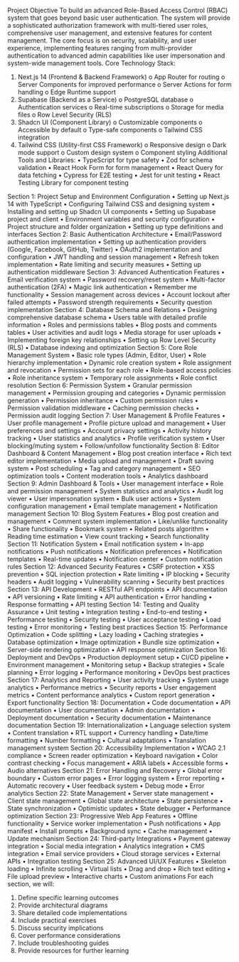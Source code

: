 Project Objective
To build an advanced Role-Based Access Control (RBAC) system that goes beyond basic user authentication. The system will provide a sophisticated authorization framework with multi-tiered user roles, comprehensive user management, and extensive features for content management. The core focus is on security, scalability, and user experience, implementing features ranging from multi-provider authentication to advanced admin capabilities like user impersonation and system-wide management tools.
Core Technology Stack:
1.	Next.js 14 (Frontend & Backend Framework)
o	App Router for routing
o	Server Components for improved performance
o	Server Actions for form handling
o	Edge Runtime support
2.	Supabase (Backend as a Service)
o	PostgreSQL database
o	Authentication services
o	Real-time subscriptions
o	Storage for media files
o	Row Level Security (RLS)
3.	Shadcn UI (Component Library)
o	Customizable components
o	Accessible by default
o	Type-safe components
o	Tailwind CSS integration
4.	Tailwind CSS (Utility-first CSS Framework)
o	Responsive design
o	Dark mode support
o	Custom design system
o	Component styling
Additional Tools and Libraries:
•	TypeScript for type safety
•	Zod for schema validation
•	React Hook Form for form management
•	React Query for data fetching
•	Cypress for E2E testing
•	Jest for unit testing
•	React Testing Library for component testing

Section 1: Project Setup and Environment Configuration
•	Setting up Next.js 14 with TypeScript
•	Configuring Tailwind CSS and designing system
•	Installing and setting up Shadcn UI components
•	Setting up Supabase project and client
•	Environment variables and security configuration
•	Project structure and folder organization
•	Setting up type definitions and interfaces
Section 2: Basic Authentication Architecture
•	Email/Password authentication implementation
•	Setting up authentication providers (Google, Facebook, GitHub, Twitter)
•	OAuth2 implementation and configuration
•	JWT handling and session management
•	Refresh token implementation
•	Rate limiting and security measures
•	Setting up authentication middleware
Section 3: Advanced Authentication Features
•	Email verification system
•	Password recovery/reset system
•	Multi-factor authentication (2FA)
•	Magic link authentication
•	Remember me functionality
•	Session management across devices
•	Account lockout after failed attempts
•	Password strength requirements
•	Security question implementation
Section 4: Database Schema and Relations
•	Designing comprehensive database schema
•	Users table with detailed profile information
•	Roles and permissions tables
•	Blog posts and comments tables
•	User activities and audit logs
•	Media storage for user uploads
•	Implementing foreign key relationships
•	Setting up Row Level Security (RLS)
•	Database indexing and optimization
Section 5: Core Role Management System
•	Basic role types (Admin, Editor, User)
•	Role hierarchy implementation
•	Dynamic role creation system
•	Role assignment and revocation
•	Permission sets for each role
•	Role-based access policies
•	Role inheritance system
•	Temporary role assignments
•	Role conflict resolution
Section 6: Permission System
•	Granular permission management
•	Permission grouping and categories
•	Dynamic permission generation
•	Permission inheritance
•	Custom permission rules
•	Permission validation middleware
•	Caching permission checks
•	Permission audit logging
Section 7: User Management & Profile Features
•	User profile management
•	Profile picture upload and management
•	User preferences and settings
•	Account privacy settings
•	Activity history tracking
•	User statistics and analytics
•	Profile verification system
•	User blocking/muting system
•	Follow/unfollow functionality
Section 8: Editor Dashboard & Content Management
•	Blog post creation interface
•	Rich text editor implementation
•	Media upload and management
•	Draft saving system
•	Post scheduling
•	Tag and category management
•	SEO optimization tools
•	Content moderation tools
•	Analytics dashboard
Section 9: Admin Dashboard & Tools
•	User management interface
•	Role and permission management
•	System statistics and analytics
•	Audit log viewer
•	User impersonation system
•	Bulk user actions
•	System configuration management
•	Email template management
•	Notification management
Section 10: Blog System Features
•	Blog post creation and management
•	Comment system implementation
•	Like/unlike functionality
•	Share functionality
•	Bookmark system
•	Related posts algorithm
•	Reading time estimation
•	View count tracking
•	Search functionality
Section 11: Notification System
•	Email notification system
•	In-app notifications
•	Push notifications
•	Notification preferences
•	Notification templates
•	Real-time updates
•	Notification center
•	Custom notification rules
Section 12: Advanced Security Features
•	CSRF protection
•	XSS prevention
•	SQL injection protection
•	Rate limiting
•	IP blocking
•	Security headers
•	Audit logging
•	Vulnerability scanning
•	Security best practices
Section 13: API Development
•	RESTful API endpoints
•	API documentation
•	API versioning
•	Rate limiting
•	API authentication
•	Error handling
•	Response formatting
•	API testing
Section 14: Testing and Quality Assurance
•	Unit testing
•	Integration testing
•	End-to-end testing
•	Performance testing
•	Security testing
•	User acceptance testing
•	Load testing
•	Error monitoring
•	Testing best practices
Section 15: Performance Optimization
•	Code splitting
•	Lazy loading
•	Caching strategies
•	Database optimization
•	Image optimization
•	Bundle size optimization
•	Server-side rendering optimization
•	API response optimization
Section 16: Deployment and DevOps
•	Production deployment setup
•	CI/CD pipeline
•	Environment management
•	Monitoring setup
•	Backup strategies
•	Scale planning
•	Error logging
•	Performance monitoring
•	DevOps best practices
Section 17: Analytics and Reporting
•	User activity tracking
•	System usage analytics
•	Performance metrics
•	Security reports
•	User engagement metrics
•	Content performance analytics
•	Custom report generation
•	Export functionality
Section 18: Documentation
•	Code documentation
•	API documentation
•	User documentation
•	Admin documentation
•	Deployment documentation
•	Security documentation
•	Maintenance documentation
Section 19: Internationalization
•	Language selection system
•	Content translation
•	RTL support
•	Currency handling
•	Date/time formatting
•	Number formatting
•	Cultural adaptations
•	Translation management system
Section 20: Accessibility Implementation
•	WCAG 2.1 compliance
•	Screen reader optimization
•	Keyboard navigation
•	Color contrast checking
•	Focus management
•	ARIA labels
•	Accessible forms
•	Audio alternatives
Section 21: Error Handling and Recovery
•	Global error boundary
•	Custom error pages
•	Error logging system
•	Error reporting
•	Automatic recovery
•	User feedback system
•	Debug mode
•	Error analytics
Section 22: State Management
•	Server state management
•	Client state management
•	Global state architecture
•	State persistence
•	State synchronization
•	Optimistic updates
•	State debugger
•	Performance optimization
Section 23: Progressive Web App Features
•	Offline functionality
•	Service worker implementation
•	Push notifications
•	App manifest
•	Install prompts
•	Background sync
•	Cache management
•	Update mechanism
Section 24: Third-party Integrations
•	Payment gateway integration
•	Social media integration
•	Analytics integration
•	CMS integration
•	Email service providers
•	Cloud storage services
•	External APIs
•	Integration testing
Section 25: Advanced UI/UX Features
•	Skeleton loading
•	Infinite scrolling
•	Virtual lists
•	Drag and drop
•	Rich text editing
•	File upload preview
•	Interactive charts
•	Custom animations
For each section, we will:
1.	Define specific learning outcomes
2.	Provide architectural diagrams
3.	Share detailed code implementations
4.	Include practical exercises
5.	Discuss security implications
6.	Cover performance considerations
7.	Include troubleshooting guides
8.	Provide resources for further learning


